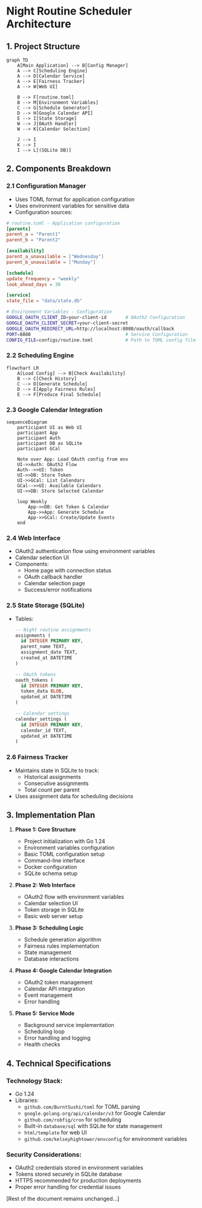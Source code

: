 # Night Routine Scheduler Architecture

## 1. Project Structure

```mermaid
graph TD
    A[Main Application] --> B[Config Manager]
    A --> C[Scheduling Engine]
    A --> D[Calendar Service]
    A --> E[Fairness Tracker]
    A --> W[Web UI]

    B --> F[routine.toml]
    B --> M[Environment Variables]
    C --> G[Schedule Generator]
    D --> H[Google Calendar API]
    E --> I[State Storage]
    W --> J[OAuth Handler]
    W --> K[Calendar Selection]

    J --> I
    K --> I
    I --> L[(SQLite DB)]
```

## 2. Components Breakdown

### 2.1 Configuration Manager

- Uses TOML format for application configuration
- Uses environment variables for sensitive data
- Configuration sources:

```toml
# routine.toml - Application configuration
[parents]
parent_a = "Parent1"
parent_b = "Parent2"

[availability]
parent_a_unavailable = ["Wednesday"]
parent_b_unavailable = ["Monday"]

[schedule]
update_frequency = "weekly"
look_ahead_days = 30

[service]
state_file = "data/state.db"
```

```bash
# Environment Variables - Configuration
GOOGLE_OAUTH_CLIENT_ID=your-client-id       # OAuth2 Configuration
GOOGLE_OAUTH_CLIENT_SECRET=your-client-secret
GOOGLE_OAUTH_REDIRECT_URL=http://localhost:8080/oauth/callback
PORT=8080                                   # Service Configuration
CONFIG_FILE=configs/routine.toml            # Path to TOML config file
```

### 2.2 Scheduling Engine

```mermaid
flowchart LR
    A[Load Config] --> B[Check Availability]
    B --> C[Check History]
    C --> D[Generate Schedule]
    D --> E[Apply Fairness Rules]
    E --> F[Produce Final Schedule]
```

### 2.3 Google Calendar Integration

```mermaid
sequenceDiagram
    participant UI as Web UI
    participant App
    participant Auth
    participant DB as SQLite
    participant GCal

    Note over App: Load OAuth config from env
    UI->>Auth: OAuth2 Flow
    Auth-->>UI: Token
    UI->>DB: Store Token
    UI->>GCal: List Calendars
    GCal-->>UI: Available Calendars
    UI->>DB: Store Selected Calendar

    loop Weekly
        App->>DB: Get Token & Calendar
        App->>App: Generate Schedule
        App->>GCal: Create/Update Events
    end
```

### 2.4 Web Interface

- OAuth2 authentication flow using environment variables
- Calendar selection UI
- Components:
  - Home page with connection status
  - OAuth callback handler
  - Calendar selection page
  - Success/error notifications

### 2.5 State Storage (SQLite)

- Tables:

  ```sql
  -- Night routine assignments
  assignments (
    id INTEGER PRIMARY KEY,
    parent_name TEXT,
    assignment_date TEXT,
    created_at DATETIME
  )

  -- OAuth tokens
  oauth_tokens (
    id INTEGER PRIMARY KEY,
    token_data BLOB,
    updated_at DATETIME
  )

  -- Calendar settings
  calendar_settings (
    id INTEGER PRIMARY KEY,
    calendar_id TEXT,
    updated_at DATETIME
  )
  ```

### 2.6 Fairness Tracker

- Maintains state in SQLite to track:
  - Historical assignments
  - Consecutive assignments
  - Total count per parent
- Uses assignment data for scheduling decisions

## 3. Implementation Plan

1. **Phase 1: Core Structure**

   - Project initialization with Go 1.24
   - Environment variables configuration
   - Basic TOML configuration setup
   - Command-line interface
   - Docker configuration
   - SQLite schema setup

2. **Phase 2: Web Interface**

   - OAuth2 flow with environment variables
   - Calendar selection UI
   - Token storage in SQLite
   - Basic web server setup

3. **Phase 3: Scheduling Logic**

   - Schedule generation algorithm
   - Fairness rules implementation
   - State management
   - Database interactions

4. **Phase 4: Google Calendar Integration**

   - OAuth2 token management
   - Calendar API integration
   - Event management
   - Error handling

5. **Phase 5: Service Mode**
   - Background service implementation
   - Scheduling loop
   - Error handling and logging
   - Health checks

## 4. Technical Specifications

### Technology Stack:

- Go 1.24
- Libraries:
  - `github.com/BurntSushi/toml` for TOML parsing
  - `google.golang.org/api/calendar/v3` for Google Calendar
  - `github.com/robfig/cron` for scheduling
  - Built-in `database/sql` with SQLite for state management
  - `html/template` for web UI
  - `github.com/kelseyhightower/envconfig` for environment variables

### Security Considerations:

- OAuth2 credentials stored in environment variables
- Tokens stored securely in SQLite database
- HTTPS recommended for production deployments
- Proper error handling for credential issues

[Rest of the document remains unchanged...]
